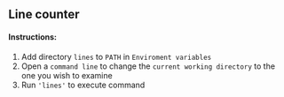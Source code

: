 ## Line counter
#### Instructions:

1. Add directory `lines` to `PATH` in `Enviroment variables`
2. Open a `command line` to change the `current working directory` to the one you wish to examine
2. Run `'lines'` to execute command